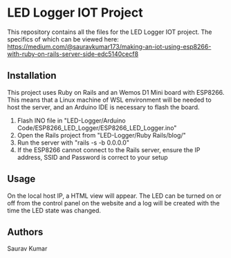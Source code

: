 # LED Logger IOT Project
This repository contains all the files for the LED Logger IOT project. The specifics of which can
be viewed here: https://medium.com/@sauravkumar173/making-an-iot-using-esp8266-with-ruby-on-rails-server-side-edc5140cecf8


## Installation

This project uses Ruby on Rails and an Wemos D1 Mini board with ESP8266. This means that a Linux machine of WSL environment will be needed to host the server, and an Arduino IDE is necessary to flash the board.

1. Flash INO file in "LED-Logger/Arduino Code/ESP8266\_LED\_Logger/ESP8266\_LED\_Logger.ino"
2. Open the Rails project from "LED-Logger/Ruby Rails/blog/"
3. Run the server with "rails -s -b 0.0.0.0"
4. If the ESP8266 cannot connect to the Rails server, ensure the IP address, SSID and Password is correct to your setup

## Usage
On the local host IP, a HTML view will appear. The LED can be turned on or off from the control panel on the website and a log will be created with the time the LED state was changed.

## Authors
Saurav Kumar

